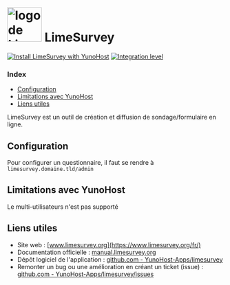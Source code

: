 # <img src="/images/limesurvey_logo.svg" width="80px" alt="logo de LimeSurvey"> LimeSurvey

[![Install LimeSurvey with YunoHost](https://install-app.yunohost.org/install-with-yunohost.png)](https://install-app.yunohost.org/?app=limesurvey) [![Integration level](https://dash.yunohost.org/integration/limesurvey.svg)](https://dash.yunohost.org/appci/app/limesurvey)

### Index

- [Configuration](#configuration)
- [Limitations avec YunoHost](#limitations-avec-yunohost)
- [Liens utiles](#liens-utiles)

LimeSurvey est un outil de création et diffusion de sondage/formulaire en ligne.

## Configuration

Pour configurer un questionnaire, il faut se rendre à `limesurvey.domaine.tld/admin`

## Limitations avec YunoHost

Le multi-utilisateurs n'est pas supporté

## Liens utiles

 + Site web : [www.limesurvey.org](https://www.limesurvey.org/fr/)
 + Documentation officielle : [manual.limesurvey.org](https://manual.limesurvey.org/LimeSurvey_Manual/fr)
 + Dépôt logiciel de l'application : [github.com - YunoHost-Apps/limesurvey](https://github.com/YunoHost-Apps/limesurvey_ynh)
 + Remonter un bug ou une amélioration en créant un ticket (issue) : [github.com - YunoHost-Apps/limesurvey/issues](https://github.com/YunoHost-Apps/limesurvey_ynh/issues)
